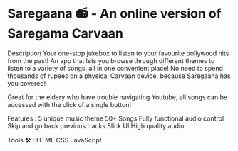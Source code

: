 # Saregaana 📻 - An online version of Saregama Carvaan

Description
Your one-stop jukebox to listen to your favourite bollywood hits from the past! An app that lets you browse through different themes to listen to a variety of songs, all in one convenient place! No need to spend thousands of rupees on a physical Carvaan device, because Saregaana has you covered!

Great for the eldery who have trouble navigating Youtube, all songs can be accessed with the click of a single button!

Features : 
5 unique music theme
50+ Songs
Fully functional audio control
Skip and go back previous tracks
Slick UI
High quality audio

Tools 🛠️ :
HTML
CSS
JavaScript
